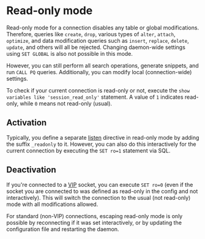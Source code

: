 # Read-only mode

Read-only mode for a connection disables any table or global modifications. Therefore, queries like `create`, `drop`, various types of `alter`, `attach`, `optimize`, and data modification queries such as `insert`, `replace`, `delete`, `update`, and others will all be rejected. Changing daemon-wide settings using `SET GLOBAL` is also not possible in this mode.

However, you can still perform all search operations, generate snippets, and run `CALL PQ` queries. Additionally, you can modify local (connection-wide) settings.

To check if your current connection is read-only or not, execute the `show variables like 'session_read_only'` statement. A value of `1` indicates read-only, while `0` means not read-only (usual).

## Activation

Typically, you define a separate [listen](../Server_settings/Searchd.md#listen) directive in read-only mode by adding the suffix `_readonly` to it. However, you can also do this interactively for the current connection by executing the `SET ro=1` statement via SQL.

## Deactivation

If you're connected to a [VIP](../Server_settings/Searchd.md#listen) socket, you can execute `SET ro=0` (even if the socket you are connected to was defined as read-only in the config and not interactively). This will switch the connection to the usual (not read-only) mode with all modifications allowed.

For standard (non-VIP) connections, escaping read-only mode is only possible by reconnecting if it was set interactively, or by updating the configuration file and restarting the daemon.

<!-- proofread -->
